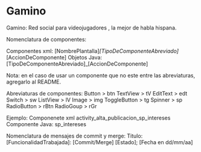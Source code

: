 # Gamino
Gamino: Red social para videojugadores , la mejor de habla hispana.

Nomenclatura de componentes:

Componentes xml: [NombrePlantalla]_[TipoDeComponenteAbreviado]_[AccionDeComponente]
Objetos Java:[TipoDeComponenteAbreviado]_[AccionDeComponente]

Nota: en el caso de usar un componente que no este entre las abreviaturas, agregarlo al README.

Abreviaturas de componentes: 
  Button > btn
  TextView > tV
  EditText > edt
  Switch > sw
  ListView > lV
  Image > img
  ToggleButton > tg
  Spinner > sp
  RadioButton > rBtn
  RadioGoup > rGr
  
Ejemplo: 
Componenete xml activity_alta_publicacion_sp_intereses
Componente Java: sp_intereses

Nomenclatura de mensajes de commit y merge:
Titulo: [FuncionalidadTrabajada]: [Commit/Merge] [Estado]; [Fecha en dd/mm/aa]

